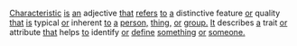 [Characteristic](./characteristic.md) [is](./is.md) [an](./an.md) adjective [that](./that.md) [refers](./refers.md) [to](./to.md) [a](./a.md) distinctive feature [or](./or.md) quality [that](./that.md) [is](./is.md) typical [or](./or.md) inherent [to](./to.md) [a](./a.md) [person,](./person.md) [thing,](./thing.md) [or](./or.md) [group.](./group.md) [It](./it.md) describes [a](./a.md) trait [or](./or.md) attribute [that](./that.md) helps [to](./to.md) identify [or](./or.md) [define](./define.md) [something](./something.md) [or](./or.md) [someone.](./someone.md)